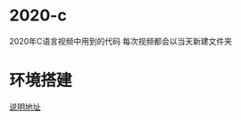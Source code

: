 # 2020-c
2020年C语言视频中用到的代码
每次视频都会以当天新建文件夹

# 环境搭建
[说明地址](20200315/%E7%8E%AF%E5%A2%83%E6%90%AD%E5%BB%BA.md)
